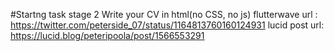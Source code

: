 #Startng task stage 2
Write your CV in html(no CSS, no js)
flutterwave url : https://twitter.com/peterside_07/status/1164813760160124931
lucid post url: https://lucid.blog/peteripoola/post/1566553291
